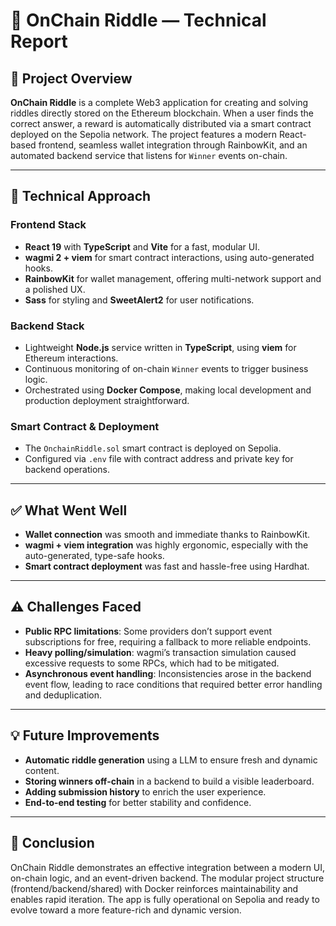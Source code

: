 # 🧩 OnChain Riddle — Technical Report

## 🎯 Project Overview

**OnChain Riddle** is a complete Web3 application for creating and solving riddles directly stored on the Ethereum blockchain. When a user finds the correct answer, a reward is automatically distributed via a smart contract deployed on the Sepolia network. The project features a modern React-based frontend, seamless wallet integration through RainbowKit, and an automated backend service that listens for `Winner` events on-chain.

---

## 🧱 Technical Approach

### Frontend Stack

-   **React 19** with **TypeScript** and **Vite** for a fast, modular UI.
-   **wagmi 2 + viem** for smart contract interactions, using auto-generated hooks.
-   **RainbowKit** for wallet management, offering multi-network support and a polished UX.
-   **Sass** for styling and **SweetAlert2** for user notifications.

### Backend Stack

-   Lightweight **Node.js** service written in **TypeScript**, using **viem** for Ethereum interactions.
-   Continuous monitoring of on-chain `Winner` events to trigger business logic.
-   Orchestrated using **Docker Compose**, making local development and production deployment straightforward.

### Smart Contract & Deployment

-   The `OnchainRiddle.sol` smart contract is deployed on Sepolia.
-   Configured via `.env` file with contract address and private key for backend operations.

---

## ✅ What Went Well

-   **Wallet connection** was smooth and immediate thanks to RainbowKit.
-   **wagmi + viem integration** was highly ergonomic, especially with the auto-generated, type-safe hooks.
-   **Smart contract deployment** was fast and hassle-free using Hardhat.

---

## ⚠️ Challenges Faced

-   **Public RPC limitations**: Some providers don’t support event subscriptions for free, requiring a fallback to more reliable endpoints.
-   **Heavy polling/simulation**: wagmi’s transaction simulation caused excessive requests to some RPCs, which had to be mitigated.
-   **Asynchronous event handling**: Inconsistencies arose in the backend event flow, leading to race conditions that required better error handling and deduplication.

---

## 💡 Future Improvements

-   **Automatic riddle generation** using a LLM to ensure fresh and dynamic content.
-   **Storing winners off-chain** in a backend to build a visible leaderboard.
-   **Adding submission history** to enrich the user experience.
-   **End-to-end testing** for better stability and confidence.

---

## 🧪 Conclusion

OnChain Riddle demonstrates an effective integration between a modern UI, on-chain logic, and an event-driven backend. The modular project structure (frontend/backend/shared) with Docker reinforces maintainability and enables rapid iteration. The app is fully operational on Sepolia and ready to evolve toward a more feature-rich and dynamic version.
